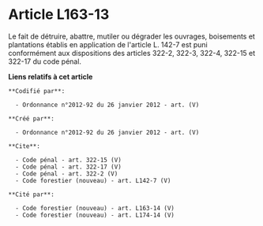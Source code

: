 # Article L163-13

Le fait de détruire, abattre, mutiler ou dégrader les ouvrages, boisements et plantations établis en application de l'article
L. 142-7 est puni conformément aux dispositions des articles 322-2, 322-3, 322-4, 322-15 et 322-17 du code pénal.

**Liens relatifs à cet article**

	**Codifié par**:

	  - Ordonnance n°2012-92 du 26 janvier 2012 - art. (V)

	**Créé par**:

	  - Ordonnance n°2012-92 du 26 janvier 2012 - art. (V)

	**Cite**:

	  - Code pénal - art. 322-15 (V)
	  - Code pénal - art. 322-17 (V)
	  - Code pénal - art. 322-2 (V)
	  - Code forestier (nouveau) - art. L142-7 (V)

	**Cité par**:

	  - Code forestier (nouveau) - art. L163-14 (V)
	  - Code forestier (nouveau) - art. L174-14 (V)
